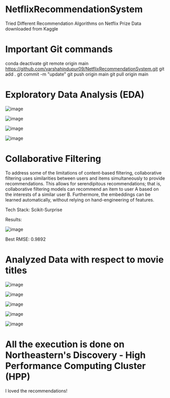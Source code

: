 # NetflixRecommendationSystem
Tried Different Recommendation Algorithms on Netflix Prize Data downloaded from Kaggle

# Important Git commands
conda deactivate
git remote origin main https://github.com/varshahindupur09/NetflixRecommendationSystem.git
git add .
git commit -m "update" 
git push origin main
git pull origin main

# Exploratory Data Analysis (EDA)


![image](https://github.com/varshahindupur09/Netflix-Recommendation-System/assets/114629181/87559809-990d-4799-ad13-a2ce93aadee1)


![image](https://github.com/varshahindupur09/Netflix-Recommendation-System/assets/114629181/325fd0d0-6378-483b-bbcb-2c565f5f7513)


![image](https://github.com/varshahindupur09/Netflix-Recommendation-System/assets/114629181/5c73a3cc-a7d3-4493-bc6a-283b416dccb3)

![image](https://github.com/varshahindupur09/Netflix-Recommendation-System/assets/114629181/c36253b8-ec3e-4139-afcc-24fca468ce66)

# Collaborative Filtering

To address some of the limitations of content-based filtering, collaborative filtering uses similarities between users and items simultaneously to provide recommendations. This allows for serendipitous recommendations; that is, collaborative filtering models can recommend an item to user A based on the interests of a similar user B. Furthermore, the embeddings can be learned automatically, without relying on hand-engineering of features.

Tech Stack: Scikit-Surprise

Results:

![image](https://github.com/varshahindupur09/Netflix-Recommendation-System/assets/114629181/8c985474-7d00-4004-abc5-b3584e8b4749)

Best RMSE: 0.9892


# Analyzed Data with respect to movie titles

![image](https://github.com/varshahindupur09/Netflix-Recommendation-System/assets/114629181/62fa74d0-fbed-42c0-a9f5-f993f248cb5e)

![image](https://github.com/varshahindupur09/Netflix-Recommendation-System/assets/114629181/4af29e50-666d-4f80-9659-38beb228e03d)

![image](https://github.com/varshahindupur09/Netflix-Recommendation-System/assets/114629181/f4007355-ba93-4f51-950b-540c55cda7d5)

![image](https://github.com/varshahindupur09/Netflix-Recommendation-System/assets/114629181/9e521b0b-b7ea-4662-8220-6fb86fb4f446)

![image](https://github.com/varshahindupur09/Netflix-Recommendation-System/assets/114629181/fbc1f69f-028b-4dd4-8028-d97d0a970e5f)


# All the execution is done on Northeastern's Discovery - High Performance Computing Cluster (HPP)

I loved the recommendations!






